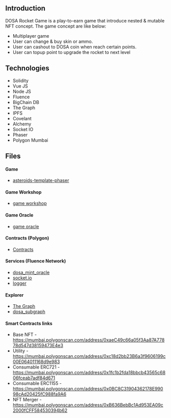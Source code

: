 Introduction
------------

DOSA Rocket Game is a play-to-earn game that introduce nested & mutable NFT concept. The game concept are like below:

- Multiplayer game
- User can change & buy skin or ammo.
- User can cashout to DOSA coin when reach certain points.
- User can topup point to upgrade the rocket to next level

Technologies
------------
- Solidity
- Vue JS
- Node JS
- Fluence
- BigChain DB
- The Graph
- IPFS
- Covelant
- Alchemy
- Socket IO
- Phaser
- Polygon Mumbai

Files
-----

#### Game
- [asteroids-template-phaser](https://github.com/iqbalbaharum/dosa_project/tree/master/game_client_asteroid)

#### Game Workshop
- [game workshop](https://github.com/iqbalbaharum/dosa_project/tree/master/dosa_workshop)

#### Game Oracle
- [game oracle](https://github.com/iqbalbaharum/dosa_project/tree/master/dosa_game_oracle)

#### Contracts (Polygon)
- [Contracts](https://github.com/iqbalbaharum/dosa_project/tree/master/contracts)


#### Services (Fluence Network)
- [dosa_mint_oracle](https://github.com/iqbalbaharum/dosa_project/tree/master/dosa_mint_oracle)
- [socket.io](https://github.com/iqbalbaharum/dosa_project/tree/master/dosa_fluence_socket_io)
- [logger](https://github.com/iqbalbaharum/dosa_project/tree/master/dosa_log)

#### Explorer
- [The Graph](https://thegraph.com/hosted-service/subgraph/saifiikmal/dosasubgraph)
- [dosa_subgraph](https://github.com/iqbalbaharum/dosa_project/tree/master/dosa_subgraph/dosasubgraph)

#### Smart Contracts links
- Base NFT - https://mumbai.polygonscan.com/address/0xaeC49c66a05f3Aa87A77878d547d38159473E4e3
- Utility - https://mumbai.polygonscan.com/address/0xc18d2bb23B6a3f9606199c00E064011168d9e983
- Consumable ERC721 - https://mumbai.polygonscan.com/address/0x1fc1b2fda18bbcb43565c6806fceab7adf84d671
- Consumable ERC1155 - https://mumbai.polygonscan.com/address/0x0BC8C31904362178E99098cAd20425fC988fa9A6
- NFT Merger - https://mumbai.polygonscan.com/address/0xB636BebBc1Ad953EA09c2000fCFF584530394b62

